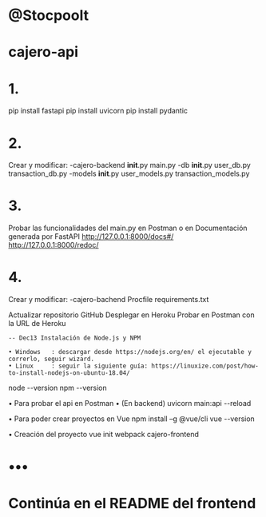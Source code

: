 # @Stocpoolt
# cajero-api

# 1.

pip install fastapi
pip install uvicorn
pip install pydantic

# 2.
Crear y modificar:
	-cajero-backend
		__init__.py
		main.py
		-db
			__init__.py
			user_db.py
			transaction_db.py
		-models
			__init__.py
			user_models.py
			transaction_models.py

# 3.
Probar las funcionalidades del main.py en Postman
o en Documentación generada por FastAPI
	http://127.0.0.1:8000/docs#/
	http://127.0.0.1:8000/redoc/

# 4.
Crear y modificar:
	-cajero-bachend
		Procfile
		requirements.txt

Actualizar repositorio GitHub
Desplegar en Heroku
Probar en Postman con la URL de Heroku

























	-- Dec13 Instalación de Node.js y NPM

	• Windows	: descargar desde https://nodejs.org/en/ el ejecutable y correrlo, seguir wizard.
	• Linux		: seguir la siguiente guía: https://linuxize.com/post/how-to-install-nodejs-on-ubuntu-18.04/

node --version
npm --version

• Para probar el api en Postman
• (En backend)
uvicorn main:api --reload

• Para poder crear proyectos en Vue
npm install –g @vue/cli
vue --version

• Creación del proyecto
vue init webpack cajero-frontend

# •••
# Continúa en el README del frontend